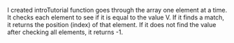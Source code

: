 I created introTutorial function goes through the array one element at a time.
It checks each element to see if it is equal to the value V.
If it finds a match, it returns the position (index) of that element.
If it does not find the value after checking all elements, it returns -1.